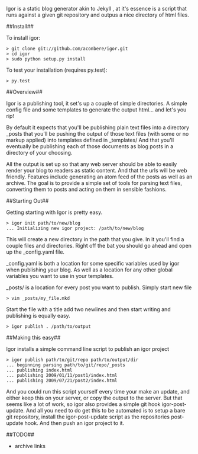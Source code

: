 Igor is a static blog generator akin to Jekyll , at it's essence is a script that runs against a given git repository and outpus a nice directory of html files.

##Install##

To install igor:

    > git clone git://github.com/aconbere/igor.git
    > cd igor
    > sudo python setup.py install

To test your installation (requires py.test):

    > py.test

##Overview##

Igor is a publishing tool, it set's up a couple of simple directories. A simple config file and some templates to generate the output html... and let's you rip!

By default it expects that you'll be publishing plain text files into a directory _posts that you'll be pushing the output of those text files (with some or no markup applied) into templates defined in _templates/ And that you'll eventually be publishing each of those documents as blog posts in a directory of your choosing.

All the output is set up so that any web server should be able to easily render your blog to readers as static content. And that the urls will be web friendly. Features include generating an atom feed of the posts as well as an archive. The goal is to provide a simple set of tools for parsing text files, converting them to posts and acting on them in sensible fashions.

##Starting Out##

Getting starting with Igor is pretty easy.

    > igor init path/to/new/blog
    ... Initializing new igor project: /path/to/new/blog

This will create a new directory in the path that you give. In it you'll find a couple files and directories. Right off the bat you should go ahead and open up the _config.yaml file.

_config.yaml is both a location for some specific variables used by igor when publishing your blog. As well as a location for any other global variables you want to use in your templates.

_posts/ is a location for every post you want to publish. Simply start new file

    > vim _posts/my_file.mkd

Start the file with a title add two newlines and then start writing and publishing is equally easy.

    > igor publish . /path/to/output


##Making this easy##

Igor installs a simple command line script to publish an igor project

    > igor publish path/to/git/repo path/to/output/dir
    ... beginning parsing path/to/git/repo/_posts
    ... publishing index.html
    ... publishing 2009/01/11/post1/index.html
    ... publishing 2009/07/21/post2/index.html

And you could run this script yourself every time your make an update, and either keep this on your server, or copy the output to the server. But that seems like a lot of work, so igor also provides a simple git hook igor-post-update. And all you need to do get this to be automated is to setup a bare git repository, install the igor-post-update script as the repositories post-update hook. And then push an igor project to it.

##TODO##

* archive links
